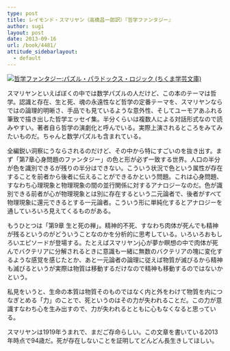 ```yaml
---
type: post
title: レイモンド・スマリヤン（高橋昌一郎訳）『哲学ファンタジー』
author: sugi
layout: post
date: 2013-09-16
url: /book/4481/
attitude_sidebarlayout:
  - default
---
```

<a href="http://www.amazon.co.jp/exec/obidos/ASIN/4480095578/chezsugi-22/ref=nosim/" onclick="_gaq.push(['_trackEvent', 'outbound-article', 'http://www.amazon.co.jp/exec/obidos/ASIN/4480095578/chezsugi-22/ref=nosim/', '']);" name="amazletlink" target="_blank"><img src="http://i0.wp.com/ecx.images-amazon.com/images/I/51LSXgDbSAL._SL160_.jpg?w=660" alt="哲学ファンタジー:パズル・パラドックス・ロジック (ちくま学芸文庫)" class="alignleft"  data-recalc-dims="1" /></a>

スマリヤンといえばぼくの中では数学パズルの人だけど、この本のテーマは哲学。認識と存在、生と死、魂の永遠性など哲学の定番テーマを、スマリヤンならではの論理的明晰さ、手品でも見ているような意外性、そしてユーモアあふれる筆致で描き出した哲学エッセイ集。半分くらいは複数人による対話形式なので読みやすい。著者自ら哲学の演劇化と呼んでいる。実際上演されるところをみてみたいものだ。ちゃんと数学パズルも含まれている。

全編鋭い洞察にうならされるのだけど、その中から特にすごいのを抜き出す。まず「第7章心身問題のファンタジー」の色と形が必ず一致する世界。人口の半分が色を識別できるが残りの半分はできない。こういう状況で色という属性が存在することを前者から後者に伝えることができるかという問題。これは心身問題、すなわち心理現象と物理現象の間の並行関係に対するアナロジーなのだ。色が識別できる前者が心が物理現象とは別に存在するという二元論者で、後者がすべて物理現象に還元できるとする一元論者。こういう形に単純化するとアナロジーを通していろいろ見えてくるものがある。

もうひとつは「第9章 生と死の禅」。精神的不死、すなわち肉体が死んでも精神が残るというのがどういうことなのかを分析的に思考している。いろいろおもしろいエピソードが登場する。たとえばスマリヤンj心が夢か瞑想の中で肉体が死んでバクテリアに分解されるときに意識も一緒に無数のバクテリアの塊に変化するような感覚を感じたとか、あと一元論者の論理に従えば物質が滅びるから精神も滅びるというが実際は物質は移動するだけなので精神も移動するのではないかという。

私見をいうと、生命の本質は物質そのものではなく内と外をわけて物質を内につなぎとめる「力」のことで、死というのはその力が失われることだ。この力が意識すなわち心を生み出すので、力が失われるとともに心もなくなると思っている。

スマリヤンは1919年うまれで、まだご存命らしい。この文章を書いている2013年時点で94歳だ。死が存在しないことを証明してどんどん長生きしてほしい。
